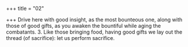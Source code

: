 +++
title = "02"

+++
Drive here with good insight, as the most bounteous one, along with those  of good gifts, as you awaken the bountiful while aging the combatants. 3. Like those bringing food, having good gifts we lay out the thread (of  sacrifice): let us perform sacrifice.